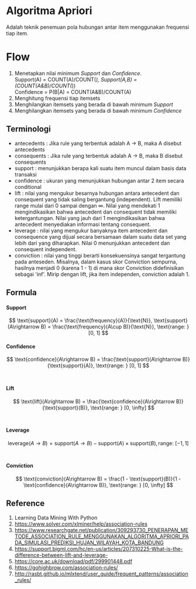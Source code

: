 # Algoritma Apriori
Adalah teknik penemuan pola hubungan antar item menggunakan frequensi tiap item.

# Flow
1. Menetapkan nilai minimum *Support* dan *Confidence*. <br>
Support(A) = COUNT(A)/COUNT(*), Support(A,B) = (COUNT(A&B)/COUNT(*)) <br>
Confidence = P(B|A) = COUNT(A&B)/COUNT(A)
2. Menghitung frequensi tiap itemsets
3. Menghilangkan itemsets yang berada di bawah minimum *Support* 
4. Menghilangkan itemsets yang berada di bawah minimum *Confidence*

## Terminologi
- antecedents : Jika rule yang terbentuk adalah A -> B, maka A disebut antecedents
- consequents : Jika rule yang terbentuk adalah A -> B, maka B disebut consequents
- support : menunjukkan berapa kali suatu item muncul dalam basis data transaksi
- confidence : ukuran yang menunjukkan hubungan antar 2 item secara conditional
- lift : nilai yang mengukur besarnya hubungan antara antecedent dan consequent yang tidak saling bergantung (independent). Lift memiliki range mulai dari 0 sampai dengan ∞. Nilai yang mendekati 1 mengindikasikan bahwa antecedent dan consequent tidak memiliki ketergantungan. Nilai yang jauh dari 1 mengindikasikan bahwa antecedent menyediakan informasi tentang consequent. 
- leverage : nilai yang mengukur banyaknya item antecedent dan consequence yang dijual secara bersamaan dalam suatu data set yang lebih dari yang diharapkan. Nilai 0 menunjukkan antecedent dan consequent independent. 
- conviction : nilai yang tinggi berarti konsekuensinya sangat tergantung pada anteseden. Misalnya, dalam kasus skor Conviction sempurna, hasilnya menjadi 0 (karena 1 - 1) di mana skor Conviction didefinisikan sebagai 'inf'. Mirip dengan lift, jika item independen, conviction adalah 1.

## Formula

#### Support
$$ \text{support}(A) = \frac{\text{frequency}(A)}{\text{N}}, \text{support}(A\rightarrow B) = \frac{\text{frequency}(A\cup B)}{\text{N}}, \text{range: } [0, 1] $$

#### Confidence
$$ \text{confidence}(A\rightarrow B) = \frac{\text{support}(A\rightarrow B)}{\text{support}(A)},  \text{range: } [0, 1] $$ <br>

#### Lift
$$ \text{lift}(A\rightarrow B) = \frac{\text{confidence}(A\rightarrow B)}{\text{support}(B)},  \text{range: } [0, \infty] $$ <br>

#### Leverage
$$ \text{leverage}(A\rightarrow B) = \text{support}(A\rightarrow B) - \text{support}(A) \times \text{support}(B), \text{range: } [-1, 1] $$ <br>

#### Conviction
$$ \text{conviction}(A\rightarrow B) = \frac{1 - \text{support}(B)}{1 - \text{confidence}(A\rightarrow B)}, \text{range: } [0, \infty] $$ 


## Reference
1. Learning Data Mining With Python
2. https://www.solver.com/xlminer/help/association-rules
3. https://www.researchgate.net/publication/309293730_PENERAPAN_METODE_ASSOCIATION_RULE_MENGGUNAKAN_ALGORITMA_APRIORI_PADA_SIMULASI_PREDIKSI_HUJAN_WILAYAH_KOTA_BANDUNG
4. https://support.bigml.com/hc/en-us/articles/207310225-What-is-the-difference-between-lift-and-leverage-
5. https://core.ac.uk/download/pdf/299901448.pdf
6. https://gohighbrow.com/association-rules/
7. http://rasbt.github.io/mlxtend/user_guide/frequent_patterns/association_rules/